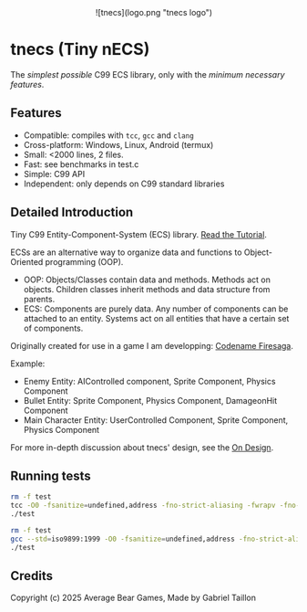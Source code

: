<div align="center">
    ![tnecs](logo.png "tnecs logo")
</div>

# tnecs (Tiny nECS) 

The _simplest possible_ C99 ECS library, only with the _minimum necessary features_. 

## Features
- Compatible: compiles with ```tcc```, ```gcc``` and ```clang```
- Cross-platform: Windows, Linux, Android (termux)
- Small: <2000 lines, 2 files.
- Fast: see benchmarks in test.c
- Simple: C99 API
- Independent: only depends on C99 standard libraries

## Detailed Introduction
Tiny C99 Entity-Component-System (ECS) library. [Read the Tutorial](https://gitlab.com/Gabinou/tnecs/-/blob/master/TUTORIAL.md).

ECSs are an alternative way to organize data and functions to Object-Oriented programming (OOP).
* OOP: Objects/Classes contain data and methods. 
Methods act on objects. 
Children classes inherit methods and data structure from parents. 
* ECS: Components are purely data.
Any number of components can be attached to an entity.
Systems act on all entities that have a certain set of components.

Originally created for use in a game I am developping: [Codename Firesaga](https://gitlab.com/Gabinou/firesagamaker).

Example:
- Enemy Entity: AIControlled component, Sprite Component, Physics Component
- Bullet Entity: Sprite Component, Physics Component, DamageonHit Component
- Main Character Entity: UserControlled Component, Sprite Component, Physics Component

For more in-depth discussion about tnecs' design, see the [On Design](https://gitlab.com/Gabinou/tnecs/-/blob/master/DESIGN.md).

## Running tests

```bash
rm -f test
tcc -O0 -fsanitize=undefined,address -fno-strict-aliasing -fwrapv -fno-delete-null-pointer-checks -Wall -Werror -g test.c -o test -lm
./test

rm -f test
gcc --std=iso9899:1999 -O0 -fsanitize=undefined,address -fno-strict-aliasing -fwrapv -fno-delete-null-pointer-checks -Wall -Werror -g test.c -o test -lm -fmax-errors=5
./test
```

## Credits
Copyright (c) 2025 Average Bear Games, Made by Gabriel Taillon
